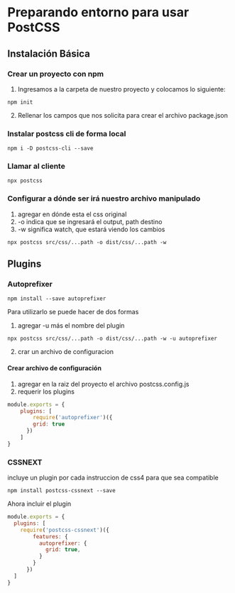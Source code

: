 # Preparando entorno para usar PostCSS

## Instalación Básica
### Crear un proyecto con npm
1. Ingresamos a la carpeta de nuestro proyecto y colocamos lo siguiente:
```
npm init
```
2. Rellenar los campos que nos solicita para crear el archivo package.json

### Instalar postcss cli de forma local
```
npm i -D postcss-cli --save
```
### Llamar al cliente
```
npx postcss
```
### Configurar a dónde ser irá nuestro archivo manipulado
1. agregar en dónde esta el css original
2. -o indica que se ingresará el output, path destino
3. -w significa watch, que estará viendo los cambios
```
npx postcss src/css/...path -o dist/css/...path -w

```

## Plugins
[Plugins existentes de PostCSS]: https://www.postcss.parts/

### Autoprefixer
```
npm install --save autoprefixer
```
Para utilizarlo se puede hacer de dos formas
1. agregar -u más el nombre del plugin
```
npx postcss src/css/...path -o dist/css/...path -w -u autoprefixer
```
2. crar un archivo de configuracion

#### Crear archivo de configuración
1. agregar en la raiz del proyecto el archivo postcss.config.js
2. requerir los plugins

```javascript
module.exports = {
	plugins: [
		require('autoprefixer')({
        grid: true
      })
	]
}
```

### CSSNEXT
incluye un plugin por cada instruccion de css4 para que sea compatible

[Ver este post, al parecer ya no existe cssnext]: https://moox.io/blog/deprecating-cssnext/ 

```
npm install postcss-cssnext --save
```
Ahora incluir el plugin

```javascript
module.exports = {
  plugins: [
    require('postcss-cssnext')({
        features: {
          autoprefixer: {
            grid: true,
          }
        }
      })
  ]
}
```